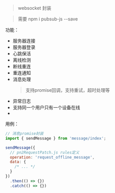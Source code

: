 > websocket 封装

> 需要 npm i pubsub-js --save

功能：

- 服务器连接
- 服务器登录
- 心跳保活
- 离线检测
- 断线重连
- 重连通知
- 消息处理
  > 支持promise回调，支持重试，超时处理等
- 异常日志
- 支持同一个用户只有一个设备在线
- 
用例：

```javascript
// 消息promise封装
import { sendMessage } from 'message/index';

sendMessage({
  // pn2RequestPatch.js rules定义
  operation: 'request_offline_message',
  data: {
    /* ... */
  }
})
  .then(() => {})
  .catch(() => {})
```



